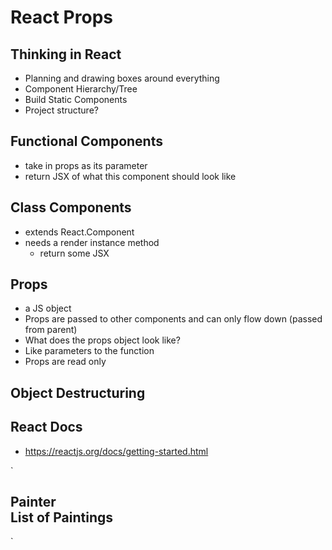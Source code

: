 # React Props

## Thinking in React
- Planning and drawing boxes around everything
- Component Hierarchy/Tree
- Build Static Components
 - Project structure?

## Functional Components
- take in props as its parameter
- return JSX of what this component should look like

## Class Components
- extends React.Component
- needs a render instance method
  - return some JSX

## Props
- a JS object
- Props are passed to other components and can only flow down (passed from parent)
- What does the props object look like?
- Like parameters to the function
- Props are read only

## Object Destructuring

## React Docs
- https://reactjs.org/docs/getting-started.html


`<div className="ui inverted blue menu navbar">
    <h2 className="ui header">
      <i className="paint brush icon"></i>
      <div className="content">Painter</div>
      <div className="sub header">List of Paintings</div>
    </h2>
</div>`

